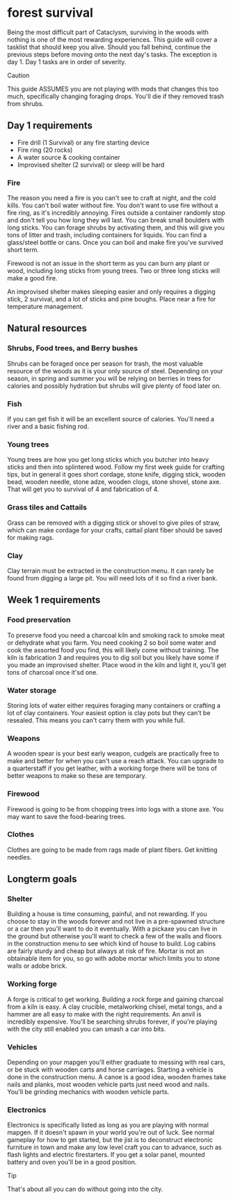 # forest survival

Being the most difficult part of Cataclysm, surviving in the woods with nothing is one of the most
rewarding experiences. This guide will cover a tasklist that should keep you alive. Should you fall
behind, continue the previous steps before moving onto the next day's tasks. The exception is day 1.
Day 1 tasks are in order of severity.

> [!CAUTION]
>
> This guide ASSUMES you are not playing with mods that changes this too much, specifically changing
> foraging drops. You'll die if they removed trash from shrubs.

## Day 1 requirements

- Fire drill (1 Survival) or any fire starting device
- Fire ring (20 rocks)
- A water source & cooking container
- Improvised shelter (2 survival) or sleep will be hard

### Fire

The reason you need a fire is you can't see to craft at night, and the cold kills. You can't boil
water without fire. You don't want to use fire without a fire ring, as it's incredibly annoying.
Fires outside a container randomly stop and don't tell you how long they will last. You can break
small boulders with long sticks. You can forage shrubs by activating them, and this will give you
tons of litter and trash, including containers for liquids. You can find a glass/steel bottle or
cans. Once you can boil and make fire you've survived short term.

Firewood is not an issue in the short term as you can burn any plant or wood, including long sticks
from young trees. Two or three long sticks will make a good fire.

An improvised shelter makes sleeping easier and only requires a digging stick, 2 survival, and a lot
of sticks and pine boughs. Place near a fire for temperature management.

## Natural resources

### Shrubs, Food trees, and Berry bushes

Shrubs can be foraged once per season for trash, the most valuable resource of the woods as it is
your only source of steel. Depending on your season, in spring and summer you will be relying on
berries in trees for calories and possibly hydration but shrubs will give plenty of food later on.

### Fish

If you can get fish it will be an excellent source of calories. You'll need a river and a basic
fishing rod.

### Young trees

Young trees are how you get long sticks which you butcher into heavy sticks and then into splintered
wood. Follow my first week guide for crafting tips, but in general it goes short cordage, stone
knife, digging stick, wooden bead, wooden needle, stone adze, wooden clogs, stone shovel, stone axe.
That will get you to survival of 4 and fabrication of 4.

### Grass tiles and Cattails

Grass can be removed with a digging stick or shovel to give piles of straw, which can make cordage
for your crafts, cattail plant fiber should be saved for making rags.

### Clay

Clay terrain must be extracted in the construction menu. It can rarely be found from digging a large
pit. You will need lots of it so find a river bank.

## Week 1 requirements

### Food preservation

To preserve food you need a charcoal kiln and smoking rack to smoke meat or dehydrate what you farm.
You need cooking 2 so boil some water and cook the assorted food you find, this will likely come
without training. The kiln is fabrication 3 and requires you to dig soil but you likely have some if
you made an improvised shelter. Place wood in the kiln and light it, you'll get tons of charcoal
once it'sd one.

### Water storage

Storing lots of water either requires foraging many containers or crafting a lot of clay containers.
Your easiest option is clay pots but they can't be resealed. This means you can't carry them with
you while full.

### Weapons

A wooden spear is your best early weapon, cudgels are practically free to make and better for when
you can't use a reach attack. You can upgrade to a quarterstaff if you get leather, with a working
forge there will be tons of better weapons to make so these are temporary.

### Firewood

Firewood is going to be from chopping trees into logs with a stone axe. You may want to save the
food-bearing trees.

### Clothes

Clothes are going to be made from rags made of plant fibers. Get knitting needles.

## Longterm goals

### Shelter

Building a house is time consuming, painful, and not rewarding. If you choose to stay in the woods
forever and not live in a pre-spawned structure or a car then you'll want to do it eventually. With
a pickaxe you can live in the ground but otherwise you'll want to check a few of the walls and
floors in the construction menu to see which kind of house to build. Log cabins are fairly sturdy
and cheap but always at risk of fire. Mortar is not an obtainable item for you, so go with adobe
mortar which limits you to stone walls or adobe brick.

### Working forge

A forge is critical to get working. Building a rock forge and gaining charcoal from a kiln is easy.
A clay crucible, metalworking chisel, metal tongs, and a hammer are all easy to make with the right
requirements. An anvil is incredibly expensive. You'll be searching shrubs forever, if you're
playing with the city still enabled you can smash a car into bits.

### Vehicles

Depending on your mapgen you'll either graduate to messing with real cars, or be stuck with wooden
carts and horse carriages. Starting a vehicle is done in the construction menu. A canoe is a good
idea, wooden frames take nails and planks, most wooden vehicle parts just need wood and nails.
You'll be grinding mechanics with wooden vehicle parts.

### Electronics

Electronics is specifically listed as long as you are playing with normal mapgen. If it doesn't
spawn in your world you're out of luck. See normal gameplay for how to get started, but the jist is
to deconstruct electronic furniture in town and make any low level craft you can to advance, such as
flash lights and electric firestarters. If you get a solar panel, mounted battery and oven you'll be
in a good position.

> [!TIP]
>
> That's about all you can do without going into the city.
